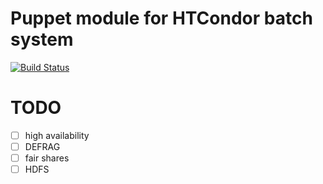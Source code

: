 Puppet module for HTCondor batch system
=========================================

[![Build Status](https://www.travis-ci.org/kreczko/puppet-htcondor.png?branch=master)](https://www.travis-ci.org/kreczko/puppet-htcondor)

TODO
=========================================
- [ ] high availability
- [ ] DEFRAG
- [ ] fair shares
- [ ] HDFS